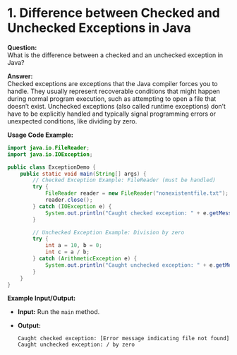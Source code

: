 
# 1. Difference between Checked and Unchecked Exceptions in Java

**Question:**  
What is the difference between a checked and an unchecked exception in Java?

**Answer:**  
Checked exceptions are exceptions that the Java compiler forces you to handle. They usually represent recoverable conditions that might happen during normal program execution, such as attempting to open a file that doesn’t exist. Unchecked exceptions (also called runtime exceptions) don’t have to be explicitly handled and typically signal programming errors or unexpected conditions, like dividing by zero.

**Usage Code Example:**
```java
import java.io.FileReader;
import java.io.IOException;

public class ExceptionDemo {
    public static void main(String[] args) {
        // Checked Exception Example: FileReader (must be handled)
        try {
            FileReader reader = new FileReader("nonexistentfile.txt");
            reader.close();
        } catch (IOException e) {
            System.out.println("Caught checked exception: " + e.getMessage());
        }

        // Unchecked Exception Example: Division by zero
        try {
            int a = 10, b = 0;
            int c = a / b;
        } catch (ArithmeticException e) {
            System.out.println("Caught unchecked exception: " + e.getMessage());
        }
    }
}
````

**Example Input/Output:**

- **Input:** Run the `main` method.
- **Output:**
    
    ```
    Caught checked exception: [Error message indicating file not found]
    Caught unchecked exception: / by zero
    ```